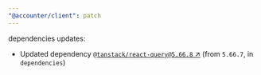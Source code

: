 ```yaml
---
"@accounter/client": patch
---
```

dependencies updates:
  - Updated dependency [`@tanstack/react-query@5.66.8` ↗︎](https://www.npmjs.com/package/@tanstack/react-query/v/5.66.8) (from `5.66.7`, in `dependencies`)
